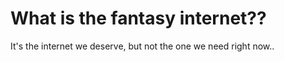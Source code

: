 What is the fantasy internet??
==============================

It's the internet we deserve, but not the one we need right now..

